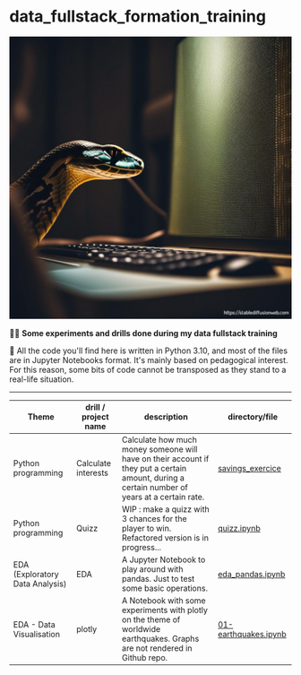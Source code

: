# data_fullstack_formation_training

![Cover](https://github.com/Helidow74/fullstack_formation_training/blob/main/image74.png)

👩‍🎓 **Some experiments and drills done during my data fullstack training**

 🐍 All the code you'll find here is written in Python 3.10, and most of the files are in Jupyter Notebooks format. 
 It's mainly based on pedagogical interest. For this reason, some bits of code cannot be transposed as they stand to a real-life situation. 


-------------------------------

|Theme|drill / project name | description |directory/file|
|--|--|--|--|
|Python programming|Calculate interests| Calculate how much money someone will have on their account if they put a certain amount, during a certain number of years at a certain rate.| [savings_exercice](https://github.com/Helidow74/fullstack_formation_training/blob/main/1-python_programming/savings_exercice.ipynb)|
|Python programming| Quizz| WIP : make a quizz with 3 chances for the player to win. Refactored version is in progress...| [quizz.ipynb](https://github.com/Helidow74/fullstack_formation_training/blob/main/1-python_programming/quizz.ipynb)|
|EDA (Exploratory Data Analysis) | EDA | A Jupyter Notebook to play around with pandas. Just to test some basic operations. |[eda_pandas.ipynb](https://github.com/Helidow74/fullstack_formation_training/blob/main/2-EDA/eda_pandas.ipynb) |
| EDA - Data Visualisation| plotly| A Notebook with some experiments with plotly on the theme of worldwide earthquakes. Graphs are not rendered in Github repo. | [01-earthquakes.ipynb](https://github.com/Helidow74/fullstack_formation_training/blob/main/2-EDA/plotly/01-earthquakes.ipynb)|
